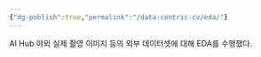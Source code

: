 ```yaml
---
{"dg-publish":true,"permalink":"/data-centric-cv/eda/"}
---
```


AI Hub 야외 실제 촬영 이미지 등의 외부 데이터셋에 대해 EDA를 수행했다.